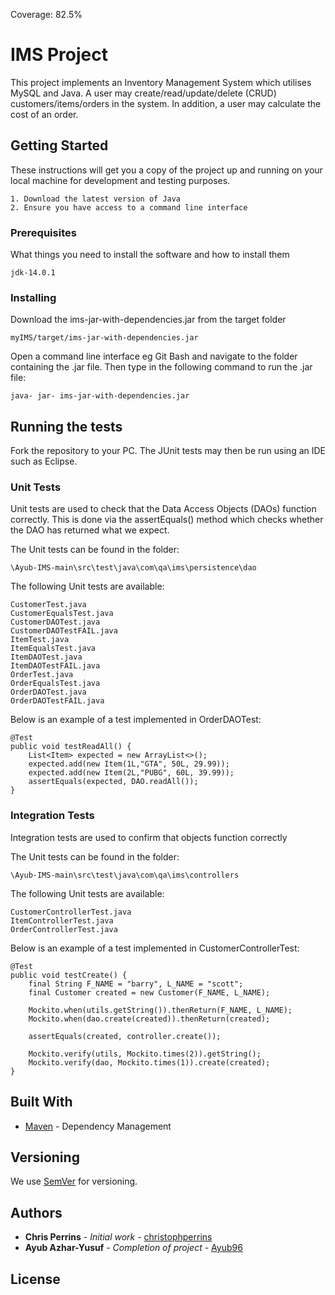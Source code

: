 Coverage: 82.5%
# IMS Project

This project implements an Inventory Management System which utilises MySQL and Java. A user may create/read/update/delete (CRUD) customers/items/orders in the system. In addition, a user may
calculate the cost of an order.

## Getting Started


These instructions will get you a copy of the project up and running on your local machine for development and testing purposes.

	1. Download the latest version of Java
	2. Ensure you have access to a command line interface

### Prerequisites

What things you need to install the software and how to install them

```
jdk-14.0.1
```

### Installing

Download the ims-jar-with-dependencies.jar from the target folder

```
myIMS/target/ims-jar-with-dependencies.jar
```

Open a command line interface eg Git Bash and navigate to the folder containing the .jar file. Then type in the following command to run the .jar file:

```
java- jar- ims-jar-with-dependencies.jar
```

## Running the tests

Fork the repository to your PC. The JUnit tests may then be run using an IDE such as Eclipse.

### Unit Tests 

Unit tests are used to check that the Data Access Objects (DAOs) function correctly. This is done via the assertEquals() method which checks
whether the DAO has returned what we expect.

The Unit tests can be found in the folder:

```
\Ayub-IMS-main\src\test\java\com\qa\ims\persistence\dao
```

The following Unit tests are available:

```
CustomerTest.java
CustomerEqualsTest.java
CustomerDAOTest.java
CustomerDAOTestFAIL.java
ItemTest.java
ItemEqualsTest.java
ItemDAOTest.java
ItemDAOTestFAIL.java
OrderTest.java
OrderEqualsTest.java
OrderDAOTest.java
OrderDAOTestFAIL.java

```

Below is an example of a test implemented in OrderDAOTest:

```
@Test
public void testReadAll() {
	List<Item> expected = new ArrayList<>();
	expected.add(new Item(1L,"GTA", 50L, 29.99));
	expected.add(new Item(2L,"PUBG", 60L, 39.99));
	assertEquals(expected, DAO.readAll());
}
```

### Integration Tests 
Integration tests are used to confirm that objects function correctly

The Unit tests can be found in the folder:

```
\Ayub-IMS-main\src\test\java\com\qa\ims\controllers
```

The following Unit tests are available:

```
CustomerControllerTest.java
ItemControllerTest.java
OrderControllerTest.java
```

Below is an example of a test implemented in CustomerControllerTest:

```
@Test
public void testCreate() {
	final String F_NAME = "barry", L_NAME = "scott";
	final Customer created = new Customer(F_NAME, L_NAME);

	Mockito.when(utils.getString()).thenReturn(F_NAME, L_NAME);
	Mockito.when(dao.create(created)).thenReturn(created);

	assertEquals(created, controller.create());

	Mockito.verify(utils, Mockito.times(2)).getString();
	Mockito.verify(dao, Mockito.times(1)).create(created);
}
```

## Built With

* [Maven](https://maven.apache.org/) - Dependency Management

## Versioning

We use [SemVer](http://semver.org/) for versioning.

## Authors

* **Chris Perrins** - *Initial work* - [christophperrins](https://github.com/christophperrins)
* **Ayub Azhar-Yusuf** - *Completion of project* - [Ayub96](https://github.com/ayub96)

## License
